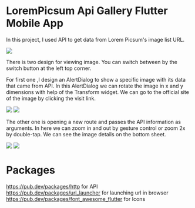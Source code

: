 # LoremPicsum Api Gallery Flutter Mobile App

In this project, I used API to get data from Lorem Picsum's image list URL.

![](https://media.giphy.com/media/RhgKxFUOF7PS5lsnEC/giphy.gif)

There is two design for viewing image. You can switch between by the switch button at the left top corner.

For first one ,I design an AlertDialog to show a specific image with its data that came from API. In this AlertDialog we can rotate the image in x and y dimensions with help of the Transform widget. We can go to the official site of the image by clicking the visit link.

![](https://media.giphy.com/media/P2W6RTiLn4ZT2QPzbb/giphy.gif)
![](https://media.giphy.com/media/YIMV3VAxgHYYpLrFRz/giphy.gif)

The other one is opening a new route and passes the API information as arguments. In here we can zoom in and out by gesture control or zoom 2x by double-tap. We can see the image details on the bottom sheet. 

![](https://media.giphy.com/media/dGKk94aHKeNsz9OIt3/giphy.gif)
![](https://media.giphy.com/media/WCPgpe0hZ1KNQnWXOG/giphy.gif)

# Packages 

https://pub.dev/packages/http for API <br>
https://pub.dev/packages/url_launcher for launching url in browser <br>
https://pub.dev/packages/font_awesome_flutter for Icons
